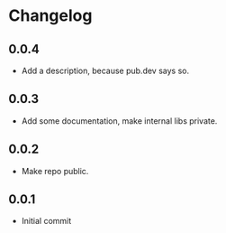 # Changelog

## 0.0.4

* Add a description, because pub.dev says so.

## 0.0.3

* Add some documentation, make internal libs private.

## 0.0.2

* Make repo public.

## 0.0.1

* Initial commit


